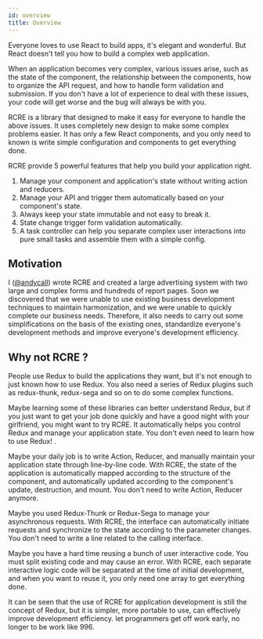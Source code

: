 ```yaml
---
id: overview
title: Overview
---
```


Everyone loves to use React to build apps, it's elegant and wonderful. But React doesn't tell you how to build a complex web application.

When an application becomes very complex, various issues arise, such as the state of the component, the relationship between the components, how to organize the API request, and how to handle form validation and submission. If you don't have a lot of experience to deal with these issues, your code will get worse and the bug will always be with you.

RCRE is a library that designed to make it easy for everyone to handle the above issues. It uses completely new design to make some complex problems easier. It has only a few React components, and you only need to known is write simple configuration and components to get everything done.

RCRE provide 5 powerful features that help you build your application right. 

1. Manage your component and application's state without writing action and reducers.
2. Manage your API and trigger them automatically based on your component's state.
3. Always keep your state immutable and not easy to break it.
4. State change trigger form validation automatically.
5. A task controller can help you separate complex user interactions into pure small tasks and assemble them with a simple config.

## Motivation

I ([@andycall](https://github.com/andycall)) wrote RCRE and created a large advertising system with two large and complex forms and hundreds of report pages. Soon we discovered that we were unable to use existing business development techniques to maintain harmonization, and we were unable to quickly complete our business needs. Therefore, it also needs to carry out some simplifications on the basis of the existing ones, standardize everyone's development methods and improve everyone's development efficiency.

## Why not RCRE ?

People use Redux to build the applications they want, but it's not enough to just known how to use Redux. You also need a series of Redux plugins such as redux-thunk, redux-sega and so on to do some complex functions.
 
Maybe learning some of these libraries can better understand Redux, but if you just want to get your job done quickly and have a good night with your girlfriend, you might want to try RCRE. It automatically helps you control Redux and manage your application state. You don't even need to learn how to use Redux! .

Maybe your daily job is to write Action, Reducer, and manually maintain your application state through line-by-line code. With RCRE, the state of the application is automatically mapped according to the structure of the component, and automatically updated according to the component's update, destruction, and mount. You don't need to write Action, Reducer anymore.

Maybe you used Redux-Thunk or Redux-Sega to manage your asynchronous requests. With RCRE, the interface can automatically initiate requests and synchronize to the state according to the parameter changes. You don't need to write a line related to the calling interface. 
 
Maybe you have a hard time reusing a bunch of user interactive code. You must split existing code and may cause an error. With RCRE, each separate interactive logic code will be separated at the time of initial development, and when you want to reuse it, you only need one array to get everything done.

It can be seen that the use of RCRE for application development is still the concept of ​​Redux, but it is simpler, more portable to use, can effectively improve development efficiency. let programmers get off work early, no longer to be work like 996.
